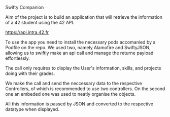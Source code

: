 Swifty Companion

Aim of the project is to build an application that will retrieve the information of a 42 student using the 42 API.

https://api.intra.42.fr

To use the app you need to install the necessary pods accomanied by a Podfile on the repo.
We used two, namely Alamofire and SwiftyJSON, allowing us to swiftly make an api call and manage the returne payload effortlessly.

The call only requires to display the User's information, skills, and projects doing with their grades.

We make the call and send the neccessary data to the respective Controllers, of which is recommended to use two controllers. On the second one an embeded one was used to neatly organise the objects.

All this information is passed by JSON and converted to the respective datatype when displayed.
